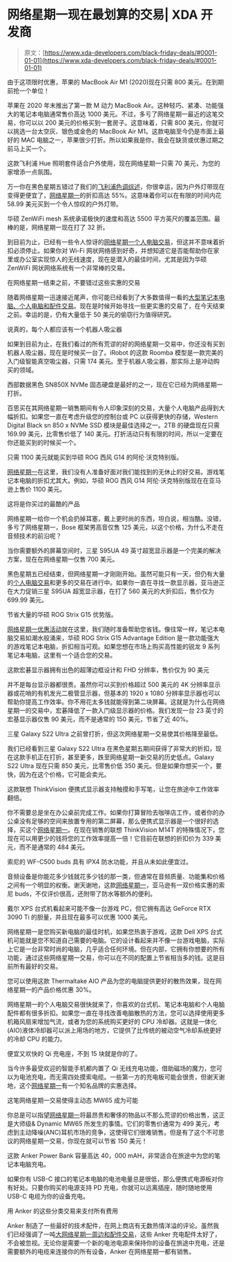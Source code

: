 # 网络星期一现在最划算的交易| XDA 开发商

> 原文：[https://www.xda-developers.com/black-friday-deals/#0001-01-01](https://www.xda-developers.com/black-friday-deals/#0001-01-01)

[](/macbook-air-m1-black-friday-2022/)

由于这项限时优惠，苹果的 MacBook Air M1 (2020)现在只需 800 美元。在到期前抢一个单位！

苹果在 2020 年末推出了第一款 M 动力 MacBook Air。这种轻巧、紧凑、功能强大的笔记本电脑通常售价高达 1000 美元。不过，多亏了网络星期一最近的这笔交易，你可以以 200 美元的价格买到一套房子。这意味着，只需 800 美元，你就可以挑选一台太空灰、银色或金色的 MacBook Air M1。这款电脑至今仍是市面上最好的 MAC 电脑之一，苹果很少打折。所以如果我是你，我会在缺货或优惠过期之前马上买一个。

[](/philips-hue-lighting-kit-70-off-cyber-monday/)

这款飞利浦 Hue 照明套件适合户外使用，现在网络星期一只需 70 美元，为您的家增添一点氛围。

万一你在黑色星期五错过了我们的[飞利浦色调综述](https://www.xda-developers.com/philips-hue-black-friday/)，你很幸运，因为户外灯带现在变得更便宜了，[网络星期一](https://www.xda-developers.com/cyber-monday/)的折扣高达 55%。这意味着你可以在有限的时间内花 58.99 美元买到一个令人惊叹的户外灯带。

[](/asus-zenwifi-ax6600-cyber-monday-deal/)

华硕 ZenWiFi mesh 系统承诺极快的速度和高达 5500 平方英尺的覆盖范围。最棒的是，网络星期一现在打了 32 折。

到目前为止，已经有一些令人惊讶的[网络星期一个人电脑交易](https://www.xda-developers.com/cyber-monday-pc-laptop-deals/)，但这并不意味着折扣必须停止。如果你对 Wi-Fi 网状网络感到好奇，并想知道它是否能帮助你在家里或办公室实现惊人的无线速度，现在是潜入的最佳时间，尤其是因为华硕 ZenWiFi 网状网络系统有一个非常棒的交易。

[](/7-cyber-monday-deals-under-50-you-cant-afford-to-miss/)

在网络星期一结束之前，不要错过这些实惠的交易

随着网络星期一迅速接近尾声，你可能已经看到了大多数值得一看的[大型笔记本电脑、个人电脑和配件交易](https://www.xda-developers.com/cyber-monday-pc-laptop-deals/)。现在是时候开始寻找一些更实惠的交易了，在今天结束之前。幸运的是，仍有大量低于 50 美元的偷窃行为值得研究。

[](/a-roomba-was-my-favorite-purchase-this-year-and-you-can-get-one-for-just-174-for-cyber-monday/)

说真的，每个人都应该有一个机器人吸尘器

如果到目前为止，在我们看过的所有荒谬的好的网络星期一交易中，你还没有买到机器人吸尘器，现在是时候买一台了。iRobot 的这款 Roomba 模型是一款完美的入门级智能真空吸尘器，只需 174 美元。至于机器人吸尘器，那实际上是冲动购买的领域。

[](/western-digital-sn850x-nvme-2tb-sdd-for-140-cyber-monday/)

西部数据黑色 SN850X NVMe 固态硬盘是最好的之一，现在它已经为网络星期一打折。

百思买在其网络星期一销售期间有令人印象深刻的交易，大量个人电脑产品得到大幅折扣。如果您一直在考虑升级您的控制台或 PC 以获得更快的存储，Western Digital Black sn 850 x NVMe SSD 模块是最佳选择之一。2TB 的硬盘现在只需 169.99 美元，比零售价低了 140 美元。打折活动只有有限的时间，所以一定要在你还能买到的时候买一个。

[](/asus-rog-zephyrus-g14-alan-walker-cyber-monday-deal/)

只需 1100 美元就能买到华硕 ROG 西风 G14 的阿伦·沃克特别版。

[网络星期一](https://xda-developers.com/cyber-monday/)在这里，我们没有人准备好面对我们能找到的无休止的好交易。游戏笔记本电脑的折扣尤其大。例如，华硕 ROG 西风 G14 阿伦·沃克特别版现在在亚马逊上售价 1100 美元。

[](/bose-audio-sunglasses-cyber-monday-deal/)

这将是你买过的最酷的产品

网络星期一给你一个机会扔掉耳塞，戴上更时尚的东西，坦白说，相当酷。没错，多亏了网络星期一，Bose 框架男高音仅售 125 美元，以这个价格，为什么不走在音频技术的前沿呢？

[](/samsung-49-s95ua-700-cyber-monday-deal/)

当你需要额外的屏幕空间时，三星 S95UA 49 英寸超宽显示器是一个完美的解决方案，现在在网络星期一仅售 700 美元。

黑色星期五已经结束，但网络星期一才刚刚开始。虽然可能只有一天，但仍有大量的[个人电脑交易](https://www.xda-developers.com/cyber-monday-pc-laptop-deals/)和更多的交易在进行中。如果你一直在寻找一款显示器，亚马逊正在大力促销三星 S95UA 超宽显示器，在打了 560 美元的大折扣后，售价仅为 699.99 美元。

[](/asus-rog-strix-g15-advantage-edition-cyber-monday-2022-deal/)

节省大量的华硕 ROG Strix G15 优势版。

[网络星期一优惠活动](https://xda-developers.com/cyber-monday/)就在这里，我们随时准备帮助您省钱。像往常一样，笔记本电脑交易如潮水般涌来，华硕 ROG Strix G15 Advantage Edition 是一款功能强大的游戏笔记本电脑，折扣相当可观。如果您想在市场上购买高性能的锐龙 9 系列笔记本电脑，这里有一个适合您的交易。

[](/acer-fhd-monitor-deal-cyber-monday/)

这款宏碁显示器拥有出色的超薄边框设计和 FHD 分辨率，售价仅为 90 美元

并不是每台显示器都很贵。虽然你可以买到价格超过 500 美元的 4K 分辨率显示器或花哨的有机发光二极管显示器，但基本的 1920 x 1080 分辨率显示器也可以帮助你提高工作效率。你不用花太多钱就能得到第二块屏幕。这就是为什么在网络星期一的交易中，宏碁降低了一款入门级显示器的价格。我们发现一台 23 英寸的宏基显示器仅售 90 美元，而不是通常的 150 美元，节省了近 40%。

[](/samsung-galaxy-s22-ultra-super-deal-cyber-monday/)

三星 Galaxy S22 Ultra 之前曾打折，但这次网络星期一交易使其价格降至最低。

我们已经看到三星 Galaxy S22 Ultra 在黑色星期五期间获得了非常大的折扣，现在这款手机正在打折，甚至更多，跌至网络星期一新交易的历史低点。Galaxy S22 Ultra 现在只需 850 美元，比零售价低 350 美元。但是如果你想买一个，要快，因为在这个价格，它可能会卖光。

[](/lenovo-thinkvision-m14t-portable-monitor-cyber-monday-deal/)

这款联想 ThinkVision 便携式显示器支持触摸和手写笔，让您在旅途中工作效率翻倍。

你不需要总是坐在办公桌前完成工作。如果你打算冒险去咖啡店工作，或者你的办公桌没有足够的空间来放置专用的第二屏幕，那么便携式显示器是一个很好的选择，买这个[网络星期一](https://www.xda-developers.com/cyber-monday/)。在现在销售的联想 ThinkVision M14T 的特殊情况下，您现在可以用更少的钱将您的工作效率提高一倍！它目前在联想的折扣价为 339 美元，而不是通常的 484 美元。

[](/sony-wf-c500-wireless-earbuds-cyber-monday-2022-deal/)

索尼的 WF-C500 buds 具有 IPX4 防水功能，并且从未如此便宜过。

音频设备是你能花多少钱就花多少钱的那一类，但通常在音频质量、功能集和价格之间有一个明显的权衡。谢天谢地，这款[网络星期一](/cyber-monday)，亚马逊有一双价格实惠的索尼 buds，不仅评价很高，还附带了防水等额外的便利。

[](/dell-xps-desktop-gaming-cyber-monday-deal/)

戴尔 XPS 台式机看起来可能不像一台游戏 PC，但它拥有高达 GeForce RTX 3090 Ti 的胆量，并且现在最多可以优惠 1000 美元。

网络星期一是您购买新电脑的最佳时机，如果您热衷于游戏，这款 Dell XPS 台式机可能就是您不知道自己需要的电脑。它的设计看起来并不像一台游戏电脑，实际上它是一台非常时尚的电脑，几乎适合任何环境。但在内部，它拥有你想要的所有功能，通过这些网络星期一交易，你可以在不同的配置上节省相当多的钱。这是目前所有最好的交易。

[](/thermaltake-aio-30-off-for-cyber-monday/)

您可以使用这款 Thermaltake AIO 产品为您的电脑提供更好的散热效果，现在网络星期一的产品价格优惠 30%。

网络星期一的个人电脑交易很快就来了，你喜欢的台式机、笔记本电脑和个人电脑配件都有很多折扣。如果您一直在寻找改善电脑散热的方法，您可以选择使用更多机箱风扇来增加气流，或者为您的系统购买更好的 CPU 冷却器。这就是一体化(AIO)液体冷却器可以派上用场的地方，它提供了比传统的被动空气冷却系统更好的冷却 CPU 的能力。

[](/spigen-15w-wireless-charger-cyber-monday-2022-deal/)

便宜又欢快的 Qi 充电座，不到 15 块就是你的了。

当今许多最受欢迎的智能手机都内置了 Qi 无线充电功能，借助磁场的魔力，您可以为电池充电，而无需四处摸索电缆。一些第一方的充电板可能会很贵，但谢天谢地，这个[网络星期一](/cyber-monday)有一个知名品牌的实惠选择。

[](/master-dynamic-mw65-cyber-monday/)

这笔网络星期一交易使得主动态 MW65 成为可能

你总是可以指望[网络星期一](https://www.xda-developers.com/cyber-monday/)将最昂贵和奢侈的物品以不那么荒谬的价格出售，这正是大师级& Dynamic MW65 所发生的事情。它们的零售价通常为 499 美元，考虑到主动降噪(ANC)耳机市场的竞争，这使得它们很难销售。但是有了这个不可思议的网络星期一交易，你现在就可以节省 150 美元！

[](/anker-347-power-bankcyber-monday-deal/)

这款 Anker Power Bank 容量高达 40，000 mAH，非常适合在旅途中为您的笔记本电脑充电。

如果你有 USB-C 接口的笔记本电脑的电池电量总是很低，那么便携式电源板对你有好处。只要你购买的电源支持 PD 充电，你就可以远离插座，随时随地使用 USB-C 电缆为你的设备充电。

[](/anker-chargers-cyber-monday-deals/)

用 Anker 的这些分类交易来支付所有费用

Anker 制造了一些最好的技术配件，在网上商店有无数热情洋溢的评论。虽然我们已经强调了一吨[大网络星期一周边和配件交易](https://www.xda-developers.com/cyber-monday-pc-laptop-deals/)，这些 Anker 充电配件太好了，不会被忽视。无论你是需要一个新的电池电源来保持你的设备在旅途中充电，还是需要额外的电缆来连接你的所有设备，Anker 在网络星期一都有销售。